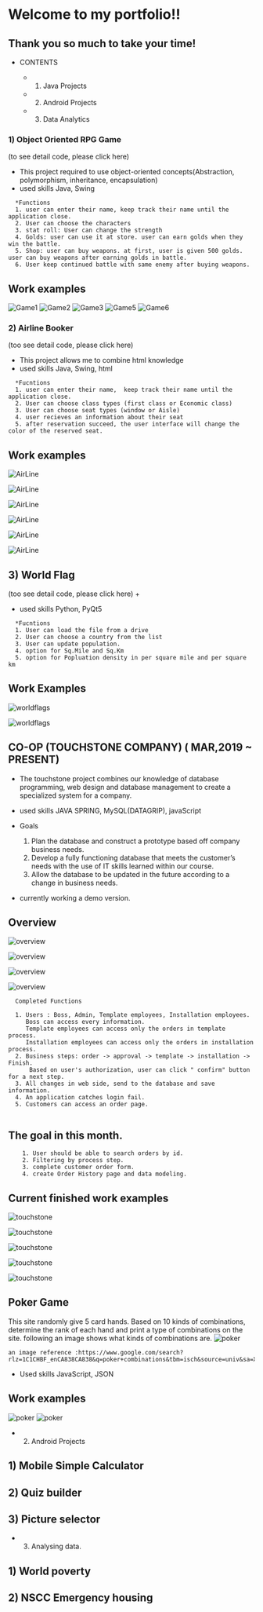 # Welcome to my portfolio!!

## Thank you so much to take your time!

+ CONTENTS

  + 1. Java Projects
  + 2. Android Projects
  + 3. Data Analytics
  
### 1) Object Oriented RPG Game
 
  (to see detail code, please click here)
  + This project required to use object-oriented concepts(Abstraction, polymorphism, inheritance, encapsulation)
  + used skills
    Java, Swing
```  
  *Functions
  1. user can enter their name, keep track their name until the application close.
  2. User can choose the characters
  3. stat roll: User can change the strength 
  4. Golds: user can use it at store. user can earn golds when they win the battle.
  5. Shop: user can buy weapons. at first, user is given 500 golds. user can buy weapons after earning golds in battle.
  6. User keep continued battle with same enemy after buying weapons.
```    
## Work examples
![Game1](/images/RPGgame.PNG)
![Game2](/images/RPGgame1.PNG)
![Game3](/images/RPGgame2.PNG)
![Game5](/images/RPGgame4.PNG)
![Game6](/images/RPGgame5.PNG)

 ### 2) Airline Booker
 (too see detail code, please click here)
 + This project allows me to combine html knowledge 
 + used skills
   Java, Swing, html
```    
  *Fucntions
  1. user can enter their name,  keep track their name until the application close.
  2. User can choose class types (first class or Economic class)
  3. User can choose seat types (window or Aisle)
  4. user recieves an information about their seat 
  5. after reservation succeed, the user interface will change the color of the reserved seat.
```
  
  ## Work examples
  
  ![AirLine](/images/AirLineBooker.PNG)
  
  ![AirLine](/images/AirLineBooker2.PNG)
  
  ![AirLine](/images/AirLineBooker3.PNG)
  
  ![AirLine](/images/AirLineBooker4.PNG)
  
  ![AirLine](/images/AirLineBooker5.PNG)
  
  ![AirLine](/images/AirLineBooke-6.PNG)
  
  
  ## 3) World Flag
   (too see detail code, please click here)
 + 
 + used skills
   Python, PyQt5
```    
  *Fucntions
  1. User can load the file from a drive
  2. User can choose a country from the list
  3. User can update population.
  4. option for Sq.Mile and Sq.Km
  5. option for Popluation density in per square mile and per square km
```
  ## Work Examples
  
  ![worldflags](/images/worldflags12.PNG)
  
  ![worldflags](/images/worldflags1.PNG)
  
  
  ## CO-OP (TOUCHSTONE COMPANY) ( MAR,2019 ~ PRESENT)
   + The touchstone project combines our knowledge of database programming, 
   web design and database management to create a specialized system for a company. 
   
   + used skills
    JAVA SPRING, MySQL(DATAGRIP), javaScript
    
   + Goals  
      1. Plan the database and construct a prototype based off company business needs. 
      2. Develop a fully functioning database that meets the customer’s needs with the use of IT skills learned within our course. 
      3. Allow the database to be updated in the future according to a change in business needs. 

   + currently working a demo version.

  ## Overview
  
   ![overview](/images/TOUCHSTONE-overview1.PNG)
   
   ![overview](/images/TOUCHSTONE-overview2.PNG)
   
   ![overview](/images/TOUCHSTONE-overview3.PNG)
   
   ![overview](/images/TOUCHSTONE-overview4.PNG)
   
 
  ```
    Completed Functions
    
    1. Users : Boss, Admin, Template employees, Installation employees.
       Boss can access every information.
       Template employees can access only the orders in template process.
       Installation employees can access only the orders in installation process.
    2. Business steps: order -> approval -> template -> installation -> Finish.
        Based on user's authorization, user can click " confirm" button for a next step.
    3. All changes in web side, send to the database and save information. 
    4. An application catches login fail.
    5. Customers can access an order page.
    
```
## The goal in this month.
```
    1. User should be able to search orders by id.
    2. Filtering by process step.
    3. complete customer order form.
    4. create Order History page and data modeling. 
```

 ## Current finished work examples
   ![touchstone](/images/TOUCHSTONE-LOGIN.PNG)
   
   ![touchstone](/images/TOUCHSTONE-LOGINerorr.PNG)
   
   ![touchstone](/images/TOUCHSTONE.PNG)
   
   ![touchstone](/images/TOUCHSTONE-template.PNG)
   
   ![touchstone](/images/TOUCHSTONE-installation.PNG)
   
   
 ## Poker Game 
 This site randomly give 5 card hands. Based on 10 kinds of combinations, determine the rank of each hand and print a type of combinations on the site.
 following an image shows what kinds of combinations are.
 ![poker](/images/pokercombination.PNG)
 ```
 an image reference :https://www.google.com/search?rlz=1C1CHBF_enCA838CA838&q=poker+combinations&tbm=isch&source=univ&sa=X&sqi=2&ved=2ahUKEwi9nOrErM7hAhVCY1AKHQRjBIMQsAR6BAgJEAE&biw=1920&bih=937#imgrc=boUgmAvtTVUJpM:
 ```
 * Used skills
  JavaScript, JSON
  
 ## Work examples
 
  ![poker](/images/pokercombination.PNG)
  ![poker](/images/pokerscore.PNG)
 
 + 2. Android Projects
 
 ## 1) Mobile Simple Calculator
 ## 2) Quiz builder
 ## 3) Picture selector
 
 + 3. Analysing data.
 ## 1) World poverty
 ## 2) NSCC Emergency housing
 
  
